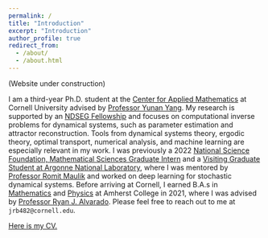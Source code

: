 ```yaml
---
permalink: /
title: "Introduction"
excerpt: "Introduction"
author_profile: true
redirect_from: 
  - /about/
  - /about.html
---
```


(Website under construction)


I am a third-year Ph.D. student at the [Center for Applied Mathematics](https://www.cam.cornell.edu/cam) at Cornell University advised by [Professor Yunan Yang](https://as.cornell.edu/people/yunan-yang). My research is supported by an [NDSEG Fellowship](https://ndseg.sysplus.com/) and focuses on computational inverse problems for dynamical systems, such as parameter estimation and attractor reconstruction. Tools from dynamical systems theory, ergodic theory, optimal transport, numerical analysis, and machine learning are especially relevant in my work. I was previously a 2022 [National Science Foundation, Mathematical Sciences Graduate Intern](https://new.nsf.gov/funding/opportunities/nsf-mathematical-sciences-graduate-internship) and a [Visiting Graduate Student at Argonne National Laboratory](https://www.anl.gov/education/visiting-student-program-for-graduate-students), where I was mentored by [Professor Romit Maulik](https://ist.psu.edu/directory/rmm7011) and worked on deep learning for stochastic dynamical systems. Before arriving at Cornell, I earned B.A.s in [Mathematics](https://www.amherst.edu/academiclife/departments/mathematics-statistics) and [Physics](https://www.amherst.edu/academiclife/departments/physics) at Amherst College in 2021, where I was advised by [Professor Ryan J. Alvarado](https://www.amherst.edu/people/facstaff/rjalvarado). Please feel free to reach out to me at ```jrb482@cornell.edu```.

[Here is my CV.](https://drive.google.com/file/d/1nUOUf4Y5PN-ixCqbcHWqMoRqPwGefPeL/view?usp=drive_link)
